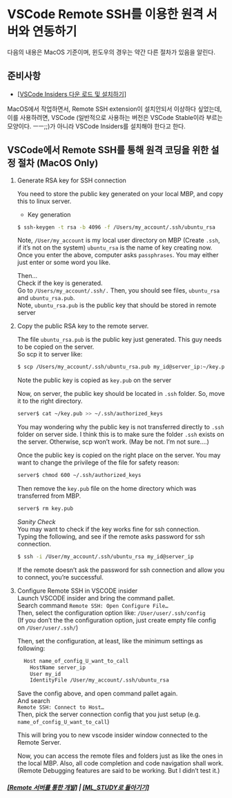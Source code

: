 # VSCode Remote SSH를 이용한 원격 서버와 연동하기

다음의 내용은 MacOS 기준이며, 윈도우의 경우는 약간 다른 절차가 있음을 알린다.

## 준비사항

- [[VSCode Insiders 다운 로드 및 설치하기]](https://code.visualstudio.com/insiders/)

MacOS에서 작업하면서, Remote SSH extension이 설치안되서 이상하다 싶었는데,
이를 사용하려면, VSCode (일반적으로 사용하는 버전은 VSCode Stable이라 부르는 모양이다. ㅡㅡ;;)가 아니라
VSCode Insiders를 설치해야 한다고 한다.

## VSCode에서 Remote SSH를 통해 원격 코딩을 위한 설정 절차 (MacOS Only)

1.  Generate RSA key for SSH connection

    You need to store the public key generated on your local MBP, and copy this to linux server.

    - Key generation

    ```bash
    $ ssh-keygen -t rsa -b 4096 -f /Users/my_account/.ssh/ubuntu_rsa
    ```

    Note,
    `/User/my_account` is my local user directory on MBP
    (Create `.ssh`, if it’s not on the system)
    `ubuntu_rsa` is the name of key creating now.
    Once you enter the above, computer asks `passphrases`. You may either just enter or some word you like.

    Then… <br>
    Check if the key is generated. <br>
    Go to `/Users/my_account/.ssh/.` Then, you should see files, `ubuntu_rsa` and `ubuntu_rsa.pub`. <br>
    Note, `ubuntu_rsa.pub` is the public key that should be stored in remote server

2.  Copy the public RSA key to the remote server.


    The file  `ubuntu_rsa.pub` is the public key just generated. This guy needs to be copied on the server. <br>
    So scp it to server like:
    ```bash
    $ scp /Users/my_account/.ssh/ubuntu_rsa.pub my_id@server_ip:~/key.pub
    ```

    Note the public key is copied as `key.pub` on the server

    Now, on server, the public key should be located in `.ssh` folder.
    So, move it to the right directory.
    ```bash
    server$ cat ~/key.pub >> ~/.ssh/authorized_keys
    ```

    You may wondering why the public key is not transferred directly to `.ssh` folder on server side.
    I think this is to make sure the folder `.ssh` exists on the server. Otherwise, scp won’t work.
    (May be not. I’m not sure….)

    Once the public key is copied on the right place on the server.
    You may want to change the privilege of the file for safety reason:
    ```bash
    server$ chmod 600 ~/.ssh/authorized_keys
    ```

    Then remove the `key.pub` file on the home directory which was transferred from MBP.
    ```bash
    server$ rm key.pub
    ```


    *Sanity Check* <br>
    You may want to check if the key works fine for ssh connection. <br>
    Typing the following, and see if the remote asks password for ssh connection.

    ```bash
    $ ssh -i /User/my_account/.ssh/ubuntu_rsa my_id@server_ip
    ```

    If the remote doesn’t ask the password for ssh connection and allow you to connect, you’re successful.

3.  Configure Remote SSH in VSCODE insider <br>
    Launch VSCODE insider and bring the command pallet. <br>
    Search command `Remote SSH: Open Configure File…` <br>
    Then, select the configuration option like: `/User/user/.ssh/config` <br>
    (If you don’t the the configuration option, just create empty file config on `/User/user/.ssh/`)

    Then, set the configuration, at least, like the minimum settings as following:

    ```bash
      Host name_of_config_U_want_to_call
        HostName server_ip
        User my_id
        IdentityFile /User/my_account/.ssh/ubuntu_rsa
    ```


    Save the config above, and open command pallet again. <br>
    And search <br>
    `Remote SSH: Connect to Host…` <br>
    Then, pick the server connection config that you just setup (e.g. `name_of_config_U_want_to_call`)

    This will bring you to new vscode insider window connected to the Remote Server.

    Now, you can access the remote files and folders just as like the ones in the local MBP.
    Also, all code completion and code navigation shall work. <br>
        (Remote Debugging features are said to be working. But I didn’t test it.)

##### [[Remote 서버를 통한 개발]](Dev_On_Remote.md) | [[ML_STUDY로 돌아기기]](https://github.com/elemag1414/ML_STUDY)
